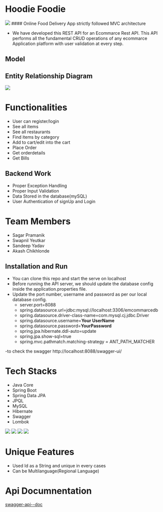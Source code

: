 # Hoodie Foodie 
<img src="https://github.com/sgrprmnk/befitting-advice-51/blob/main/ProjectLogo.PNG">
#### Online Food Delivery App strictly followed MVC architecture

 - We have developed this REST API for an Ecommarce Rest API. This API performs all the fundamental CRUD operations of any ecommarce Application platform with user validation at every step.

## Model



## Entity Relationship Diagram

<img src="https://github.com/sgrprmnk/befitting-advice-51/blob/main/Picture1.png">


# Functionalities
-   User can register/login
-   See all items
-   See all restaurants
-   Find items by category
-   Add to cart/edit into the cart
-   Place Order
-   Get orderdetails
-   Get Bills


## Backend Work
-  Proper Exception Handling
-  Proper Input Validation
-  Data Stored in the database(mySQL)
-  User Authentication of signUp and Login

# Team Members
-  Sagar Pramanik
-  Swapnil Yeutkar
-  Sandeep Yadav
-  Akash Chikhlonde

## Installation and Run
-  You can clone this repo and start the serve on localhost
-   Before running the API server, we should update the database config inside the application.properties file.
-   Update the port number, username and password as per our local database config.
    -   server.port=8088
    -   spring.datasource.url=jdbc:mysql://localhost:3306/emcommarcedb
    -   spring.datasource.driver-class-name=com.mysql.cj.jdbc.Driver
    -   spring.datasource.username=**Your UserName**
    -   spring.datasource.password=**YourPassword**
    -   spring.jpa.hibernate.ddl-auto=update
    -   spring.jpa.show-sql=true
    -   spring.mvc.pathmatch.matching-strategy = ANT_PATH_MATCHER
    
-to check the swagger http://localhost:8088/swagger-ui/

# Tech Stacks

-   Java Core
-   Spring Boot
-   Spring Data JPA
-   JPQL
-   MySQL
-   Hibernate
-   Swagger
-   Lombok
<p>
   <img src="https://img.icons8.com/color/64/000000/java.png"/>
   <img src="https://img.icons8.com/color/48/null/spring-logo.png"/>
   <img src="https://github.com/efat56/striped-pear-8171/blob/main/Images/hibernate_logo_icon_171004.png" />
   <img src="https://img.icons8.com/ios/50/null/mysql-logo.png"/>
</p>

# Unique Features
- Used Id as a String and unique in every cases
- Can be Multilanguage(Regional Language)



# Api Documnentation
<a href="https://github.com/sgrprmnk/befitting-advice-51/blob/main/apiDocumentation_swagger.pdf">swagger-api--doc</a>
